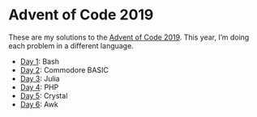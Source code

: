 # Advent of Code 2019

These are my solutions to the [Advent of Code 2019][2019]. This year, I’m doing
each problem in a different language.

[2019]: https://adventofcode.com/2019

* [Day 1](./day1): Bash
* [Day 2](./day2): Commodore BASIC
* [Day 3](./day3): Julia
* [Day 4](./day4): PHP
* [Day 5](./day5): Crystal
* [Day 6](./day6): Awk
